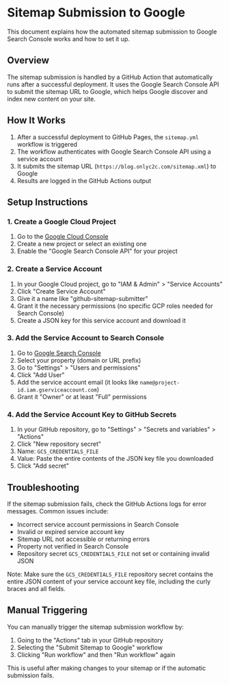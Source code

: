 # Sitemap Submission to Google

This document explains how the automated sitemap submission to Google Search Console works and how to set it up.

## Overview

The sitemap submission is handled by a GitHub Action that automatically runs after a successful deployment. It uses the Google Search Console API to submit the sitemap URL to Google, which helps Google discover and index new content on your site.

## How It Works

1. After a successful deployment to GitHub Pages, the `sitemap.yml` workflow is triggered
2. The workflow authenticates with Google Search Console API using a service account
3. It submits the sitemap URL (`https://blog.onlyc2c.com/sitemap.xml`) to Google
4. Results are logged in the GitHub Actions output

## Setup Instructions

### 1. Create a Google Cloud Project

1. Go to the [Google Cloud Console](https://console.cloud.google.com/)
2. Create a new project or select an existing one
3. Enable the "Google Search Console API" for your project

### 2. Create a Service Account

1. In your Google Cloud project, go to "IAM & Admin" > "Service Accounts"
2. Click "Create Service Account"
3. Give it a name like "github-sitemap-submitter"
4. Grant it the necessary permissions (no specific GCP roles needed for Search Console)
5. Create a JSON key for this service account and download it

### 3. Add the Service Account to Search Console

1. Go to [Google Search Console](https://search.google.com/search-console)
2. Select your property (domain or URL prefix)
3. Go to "Settings" > "Users and permissions"
4. Click "Add User"
5. Add the service account email (it looks like `name@project-id.iam.gserviceaccount.com`)
6. Grant it "Owner" or at least "Full" permissions

### 4. Add the Service Account Key to GitHub Secrets

1. In your GitHub repository, go to "Settings" > "Secrets and variables" > "Actions"
2. Click "New repository secret"
3. Name: `GCS_CREDENTIALS_FILE`
4. Value: Paste the entire contents of the JSON key file you downloaded
5. Click "Add secret"

## Troubleshooting

If the sitemap submission fails, check the GitHub Actions logs for error messages. Common issues include:

- Incorrect service account permissions in Search Console
- Invalid or expired service account key
- Sitemap URL not accessible or returning errors
- Property not verified in Search Console
- Repository secret `GCS_CREDENTIALS_FILE` not set or containing invalid JSON

Note: Make sure the `GCS_CREDENTIALS_FILE` repository secret contains the entire JSON content of your service account key file, including the curly braces and all fields.

## Manual Triggering

You can manually trigger the sitemap submission workflow by:

1. Going to the "Actions" tab in your GitHub repository
2. Selecting the "Submit Sitemap to Google" workflow
3. Clicking "Run workflow" and then "Run workflow" again

This is useful after making changes to your sitemap or if the automatic submission fails.
